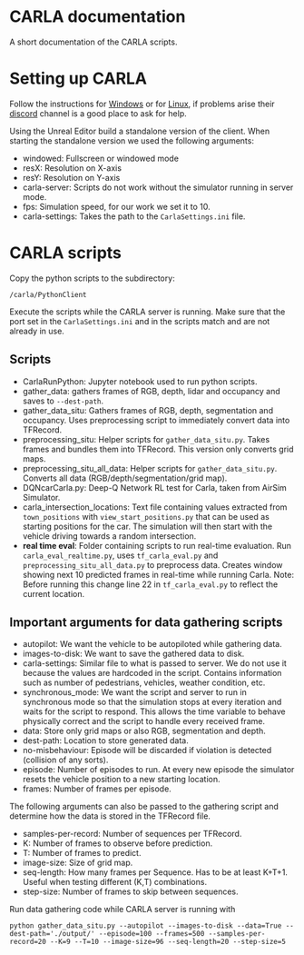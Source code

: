 # CARLA documentation
A short documentation of the CARLA scripts.

# Setting up CARLA
Follow the instructions for [Windows](https://carla.readthedocs.io/en/latest/how_to_build_on_windows/) or for [Linux](https://carla.readthedocs.io/en/latest/how_to_build_on_linux/), if problems arise their [discord](https://discordapp.com/invite/8kqACuC) channel is a good place to ask for help.

Using the Unreal Editor build a standalone version of the client. When starting the standalone version we used the following arguments:

  - windowed: Fullscreen or windowed mode
  - resX: Resolution on X-axis
  - resY: Resolution on Y-axis
  - carla-server: Scripts do not work without the simulator running in server mode.
  - fps: Simulation speed, for our work we set it to 10.
  - carla-settings: Takes the path to the `CarlaSettings.ini` file.

# CARLA scripts
Copy the python scripts to the subdirectory:
```
/carla/PythonClient
```
Execute the scripts while the CARLA server is running. Make sure that the port set in the `CarlaSettings.ini` and in the scripts match and are not already in use.

## Scripts
  - CarlaRunPython: Jupyter notebook used to run python scripts.
  - gather_data: gathers frames of RGB, depth, lidar and occupancy and saves to `--dest-path`.
  - gather_data_situ: Gathers frames of RGB, depth, segmentation and occupancy. Uses preprocessing script to immediately convert data into TFRecord.
  - preprocessing_situ: Helper scripts for `gather_data_situ.py`. Takes frames and bundles them into TFRecord. This version only converts grid maps.
  - preprocessing_situ_all_data: Helper scripts for `gather_data_situ.py`. Converts all data (RGB/depth/segmentation/grid map).
  - DQNcarCarla.py: Deep-Q Network RL test for Carla, taken from AirSim Simulator.
  - carla_intersection_locations: Text file containing values extracted from `town_positions` with `view_start_positions.py` that can be used as starting positions for the car. The simulation will then start with the vehicle driving towards a random intersection.
  - **real time eval**: Folder containing scripts to run real-time evaluation. Run `carla_eval_realtime.py`, uses `tf_carla_eval.py` and `preprocessing_situ_all_data.py` to preprocess data. Creates window showing next 10 predicted frames in real-time while running Carla. Note: Before running this change line 22 in `tf_carla_eval.py` to reflect the current location.

## Important arguments for data gathering scripts
  - autopilot: We want the vehicle to be autopiloted while gathering data.
  - images-to-disk: We want to save the gathered data to disk.
  - carla-settings: Similar file to what is passed to server. We do not use it because the values are hardcoded in the script. Contains information such as number of pedestrians, vehicles, weather condition, etc.
  - synchronous_mode: We want the script and server to run in synchronous mode so that the simulation stops at every iteration and waits for the script to respond. This allows the time variable to behave physically correct and the script to handle every received frame.
  - data: Store only grid maps or also RGB, segmentation and depth.
  - dest-path: Location to store generated data.
  - no-misbehaviour: Episode will be discarded if violation is detected (collision of any sorts).
  - episode: Number of episodes to run. At every new episode the simulator resets the vehicle position to a new starting location.
  - frames: Number of frames per episode.
  
 The following arguments can also be passed to the gathering script and determine how the data is stored in the TFRecord file.
  - samples-per-record: Number of sequences per TFRecord.
  - K: Number of frames to observe before prediction.
  - T: Number of frames to predict.
  - image-size: Size of grid map.
  - seq-length: How many frames per Sequence. Has to be at least K+T+1. Useful when testing different (K,T) combinations.
  - step-size: Number of frames to skip between sequences.

Run data gathering code while CARLA server is running with
```
python gather_data_situ.py --autopilot --images-to-disk --data=True --dest-path='./output/' --episode=100 --frames=500 --samples-per-record=20 --K=9 --T=10 --image-size=96 --seq-length=20 --step-size=5
```
